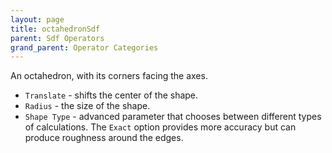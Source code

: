 ```yaml
---
layout: page
title: octahedronSdf
parent: Sdf Operators
grand_parent: Operator Categories
---
```


An octahedron, with its corners facing the axes.

* `Translate` - shifts the center of the shape.
* `Radius` - the size of the shape.
* `Shape Type` - advanced parameter that chooses between different types of calculations. The `Exact` option provides more accuracy but can produce roughness around the edges.
